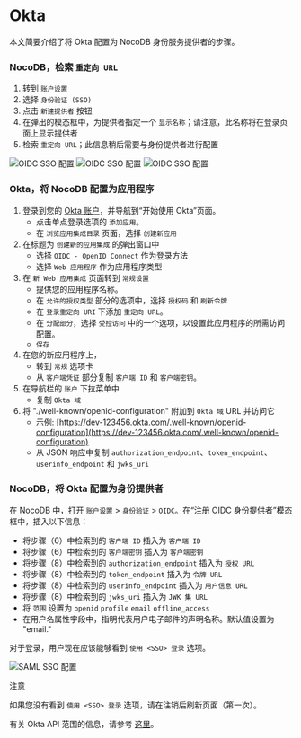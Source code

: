 # Okta

本文简要介绍了将 Okta 配置为 NocoDB 身份服务提供者的步骤。

### NocoDB，检索 `重定向 URL` [](https://docs.nocodb.com/views/views-overview/#nocodb-retrieve-redirect-url "直接链接到 nocodb-retrieve-redirect-url")

1.  转到 `账户设置`
2.  选择 `身份验证 (SSO)`
3.  点击 `新建提供者` 按钮
4.  在弹出的模态框中，为提供者指定一个 `显示名称`；请注意，此名称将在登录页面上显示提供者
5.  检索 `重定向 URL`；此信息稍后需要与身份提供者进行配置

![OIDC SSO 配置](https://docs.nocodb.com/assets/images/SSO-1-aa9135167c7a7cfb680e4fa5e50c86a4.png) ![OIDC SSO 配置](https://docs.nocodb.com/assets/images/OIDC-2-9ca271e8b627eaa9e44eaf8b34c010d1.png) ![OIDC SSO 配置](https://docs.nocodb.com/assets/images/OIDC-3-71b373c47b6affa93db2d447c52c77d6.png)

### Okta，将 NocoDB 配置为应用程序 [](https://docs.nocodb.com/views/views-overview/#okta-configure-nocodb-as-an-application "直接链接到 Okta，将 NocoDB 配置为应用程序")

1.  登录到您的 [Okta 账户](https://www.okta.com/)，并导航到“开始使用 Okta”页面。
    -   点击单点登录选项的 `添加应用`。
    -   在 `浏览应用集成目录` 页面，选择 `创建新应用`
2.  在标题为 `创建新的应用集成` 的弹出窗口中
    -   选择 `OIDC - OpenID Connect` 作为登录方法
    -   选择 `Web 应用程序` 作为应用程序类型
3.  在 `新 Web 应用集成` 页面转到 `常规设置`
    -   提供您的应用程序名称。
    -   在 `允许的授权类型` 部分的选项中，选择 `授权码` 和 `刷新令牌`
    -   在 `登录重定向 URI` 下添加 `重定向 URL`。
    -   在 `分配部分`，选择 `受控访问` 中的一个选项，以设置此应用程序的所需访问配置。
    -   `保存`
4.  在您的新应用程序上，
    -   转到 `常规` 选项卡
    -   从 `客户端凭证` 部分复制 `客户端 ID` 和 `客户端密钥`。
5.  在导航栏的 `账户` 下拉菜单中
    -   复制 `Okta 域`
6.  将 "./well-known/openid-configuration" 附加到 `Okta 域` URL 并访问它
    -   示例: [https://dev-123456.okta.com/.well-known/openid-configuration](https://dev-123456.okta.com/.well-known/openid-configuration)
    -   从 JSON 响应中复制 `authorization_endpoint`、`token_endpoint`、`userinfo_endpoint` 和 `jwks_uri`

### NocoDB，将 Okta 配置为身份提供者 [](https://docs.nocodb.com/views/views-overview/#nocodb-configure-okta-as-an-identity-provider "直接链接到 NocoDB，将 Okta 配置为身份提供者")

在 NocoDB 中，打开 `账户设置` > `身份验证` > `OIDC`。在“注册 OIDC 身份提供者”模态框中，插入以下信息：

-   将步骤（6）中检索到的 `客户端 ID` 插入为 `客户端 ID`
-   将步骤（6）中检索到的 `客户端密钥` 插入为 `客户端密钥`
-   将步骤（8）中检索到的 `authorization_endpoint` 插入为 `授权 URL`
-   将步骤（8）中检索到的 `token_endpoint` 插入为 `令牌 URL`
-   将步骤（8）中检索到的 `userinfo_endpoint` 插入为 `用户信息 URL`
-   将步骤（8）中检索到的 `jwks_uri` 插入为 `JWK 集 URL`
-   将 `范围` 设置为 `openid` `profile` `email` `offline_access`
-   在用户名属性字段中，指明代表用户电子邮件的声明名称。默认值设置为 "email."

对于登录，用户现在应该能够看到 `使用 <SSO> 登录` 选项。

![SAML SSO 配置](https://docs.nocodb.com/assets/images/SSO-SignIn-1221ec860763be25257e0e80e24891ec.png)

注意

如果您没有看到 `使用 <SSO> 登录` 选项，请在注销后刷新页面（第一次）。

有关 Okta API 范围的信息，请参考 [这里](https://developer.okta.com/docs/reference/api/oidc/#scopes)。